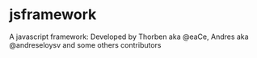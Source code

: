 # jsframework
A javascript framework: Developed by Thorben aka @eaCe, Andres aka @andreseloysv and some others contributors
